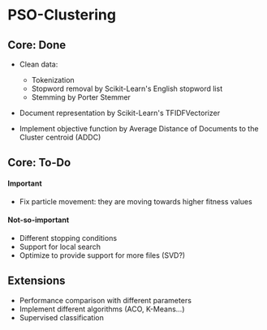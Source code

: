 # PSO-Clustering

## Core: Done

* Clean data: 
    * Tokenization
    * Stopword removal by Scikit-Learn's English stopword list
    * Stemming by Porter Stemmer
    
* Document representation by Scikit-Learn's TFIDFVectorizer

* Implement objective function by Average Distance of Documents to the Cluster centroid (ADDC)

## Core: To-Do
#### Important
* Fix particle movement: they are moving towards higher fitness values

#### Not-so-important
* Different stopping conditions
* Support for local search
* Optimize to provide support for more files (SVD?)

## Extensions
* Performance comparison with different parameters
* Implement different algorithms (ACO, K-Means...)
* Supervised classification